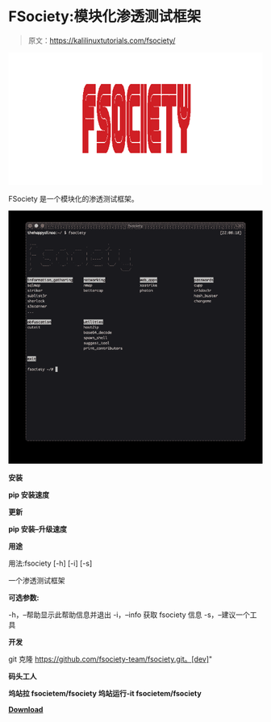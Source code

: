 # FSociety:模块化渗透测试框架

> 原文：<https://kalilinuxtutorials.com/fsociety/>

[![FSociety : A Modular Penetration Testing Framework](img//796e924cbd7f38bdf8ac5119cca0f720.png "FSociety : A Modular Penetration Testing Framework")](https://1.bp.blogspot.com/-tTMKrfbWlKg/XwKgy9YN9uI/AAAAAAAAGyQ/gf5PBDiaV188F4ZhIPdcG8FtqbAVy2xsgCLcBGAsYHQ/s1600/fsociety%25281%2529.png)

FSociety 是一个模块化的渗透测试框架。

![](img//ac2481a3c7e4fccb767293291e68fa39.png)

**安装**

**pip 安装速度**

**更新**

**pip 安装–升级速度**

**用途**

用法:fsociety [-h] [-i] [-s]

一个渗透测试框架

**可选参数:**

-h，–帮助显示此帮助信息并退出
-i，–info 获取 fsociety 信息
-s，–建议一个工具

**开发**

git 克隆 https://github.com/fsociety-team/fsociety.git。[dev]"

**码头工人**

**坞站拉 fsocietem/fsociety
坞站运行-it fsocietem/fsociety**

[**Download**](https://github.com/fsociety-team/fsociety)
